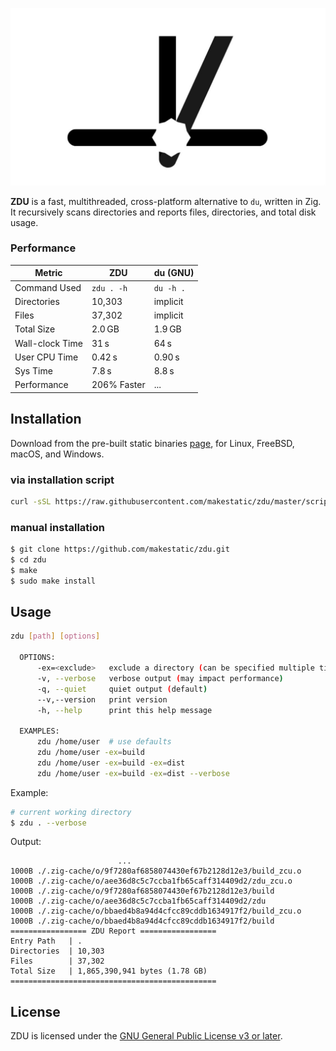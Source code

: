 ![ZDU](doc/assets/logo.jpg)

**ZDU** is a fast, multithreaded, cross-platform alternative to `du`, written in Zig. It recursively scans directories and reports files, directories, and total disk usage.

### Performance

| Metric             | ZDU           | du (GNU)     |
|-------------------|---------------|-------------|
| Command Used       | `zdu . -h`    | `du -h .`   |
| Directories        | 10,303        | implicit    |
| Files              | 37,302        | implicit    |
| Total Size         | 2.0 GB        | 1.9 GB      |
| Wall-clock Time    | 31 s          | 64 s        |
| User CPU Time      | 0.42 s        | 0.90 s      |
| Sys Time           | 7.8 s         | 8.8 s       |
| Performance        | 206% Faster   | ...         |


## Installation

Download from the pre-built static binaries [page](https://github.com/makestatic/zdu/releases), for Linux, FreeBSD, macOS, and Windows.

### via installation script
```bash
curl -sSL https://raw.githubusercontent.com/makestatic/zdu/master/scripts/install.sh | bash
```

### manual installation 
```bash
$ git clone https://github.com/makestatic/zdu.git
$ cd zdu
$ make
$ sudo make install
```

## Usage
```bash
zdu [path] [options]

  OPTIONS:
      -ex=<exclude>   exclude a directory (can be specified multiple times)
      -v, --verbose   verbose output (may impact performance)
      -q, --quiet     quiet output (default)
      --v,--version   print version
      -h, --help      print this help message

  EXAMPLES:
      zdu /home/user  # use defaults
      zdu /home/user -ex=build
      zdu /home/user -ex=build -ex=dist
      zdu /home/user -ex=build -ex=dist --verbose
```

Example:
```bash
# current working directory
$ zdu . --verbose
```

Output:
```text
                        ...
1000B ./.zig-cache/o/9f7280af6858074430ef67b2128d12e3/build_zcu.o
1000B ./.zig-cache/o/aee36d8c5c7ccba1fb65caff314409d2/zdu_zcu.o
1000B ./.zig-cache/o/9f7280af6858074430ef67b2128d12e3/build
1000B ./.zig-cache/o/aee36d8c5c7ccba1fb65caff314409d2/zdu
1000B ./.zig-cache/o/bbaed4b8a94d4cfcc89cddb1634917f2/build_zcu.o
1000B ./.zig-cache/o/bbaed4b8a94d4cfcc89cddb1634917f2/build
================= ZDU Report =================
Entry Path   | .
Directories  | 10,303
Files        | 37,302
Total Size   | 1,865,390,941 bytes (1.78 GB)
==============================================
```

## License
ZDU is licensed under the [GNU General Public License v3 or later](https://www.gnu.org/licenses/gpl-3.0.en.html).
